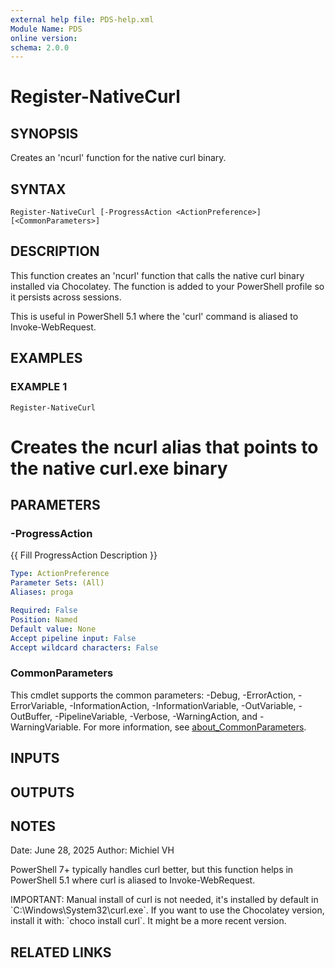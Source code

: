 ```yaml
---
external help file: PDS-help.xml
Module Name: PDS
online version:
schema: 2.0.0
---
```


# Register-NativeCurl

## SYNOPSIS
Creates an 'ncurl' function for the native curl binary.

## SYNTAX

```
Register-NativeCurl [-ProgressAction <ActionPreference>] [<CommonParameters>]
```

## DESCRIPTION
This function creates an 'ncurl' function that calls the native curl binary installed via Chocolatey.
The function is added to your PowerShell profile so it persists across sessions.

This is useful in PowerShell 5.1 where the 'curl' command is aliased to Invoke-WebRequest.

## EXAMPLES

### EXAMPLE 1
```
Register-NativeCurl
```

# Creates the ncurl alias that points to the native curl.exe binary

## PARAMETERS

### -ProgressAction
{{ Fill ProgressAction Description }}

```yaml
Type: ActionPreference
Parameter Sets: (All)
Aliases: proga

Required: False
Position: Named
Default value: None
Accept pipeline input: False
Accept wildcard characters: False
```

### CommonParameters
This cmdlet supports the common parameters: -Debug, -ErrorAction, -ErrorVariable, -InformationAction, -InformationVariable, -OutVariable, -OutBuffer, -PipelineVariable, -Verbose, -WarningAction, and -WarningVariable. For more information, see [about_CommonParameters](http://go.microsoft.com/fwlink/?LinkID=113216).

## INPUTS

## OUTPUTS

## NOTES
Date: June 28, 2025
Author: Michiel VH

PowerShell 7+ typically handles curl better, but this function helps in PowerShell 5.1
where curl is aliased to Invoke-WebRequest.

IMPORTANT: Manual install of curl is not needed, it's installed by default in \`C:\Windows\System32\curl.exe\`.
If you want to use the Chocolatey version, install it with: \`choco install curl\`.
It might be a more recent version.

## RELATED LINKS
